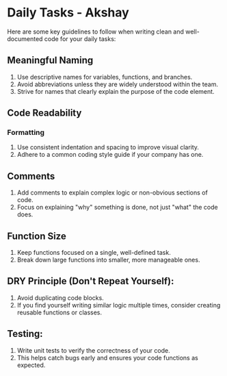 # Daily Tasks - Akshay

Here are some key guidelines to follow when writing clean and well-documented code for your daily tasks:
 
## Meaningful Naming
 
1. Use descriptive names for variables, functions, and branches.
2. Avoid abbreviations unless they are widely understood within the team.
3. Strive for names that clearly explain the purpose of the code element.

## Code Readability
 
### Formatting
1. Use consistent indentation and spacing to improve visual clarity.
2. Adhere to a common coding style guide if your company has one.

## Comments
1. Add comments to explain complex logic or non-obvious sections of code.
2. Focus on explaining "why" something is done, not just "what" the code does.

## Function Size

1. Keep functions focused on a single, well-defined task.
2. Break down large functions into smaller, more manageable ones.

## DRY Principle (Don't Repeat Yourself):
 
1. Avoid duplicating code blocks.
2. If you find yourself writing similar logic multiple times, consider creating reusable functions or classes.

## Testing:
 
1. Write unit tests to verify the correctness of your code.
2. This helps catch bugs early and ensures your code functions as expected.

